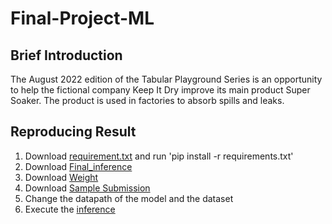 # Final-Project-ML

## Brief Introduction

The August 2022 edition of the Tabular Playground Series is an opportunity to help the fictional company Keep It Dry improve its main product Super Soaker. The product is used in factories to absorb spills and leaks.

## Reproducing Result

1. Download [requirement.txt](requirement.txt) and run 'pip install -r requirements.txt'
2. Download [Final_inference](109550201_Final_inference.ipynb)
3. Download [Weight](https://drive.google.com/file/d/1Ipo-RpvT137XAkd2t6L-D4exNqvx6jUT/view?usp=sharing)
3. Download [Sample Submission](sample_submission.csv)
4. Change the datapath of the model and the dataset
5. Execute the [inference](109550201_Final_inference.ipynb)
